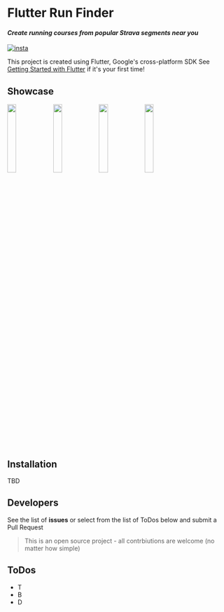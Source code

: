 # Flutter Run Finder
#### _Create running courses from popular Strava segments near you_
[//]: # (Free list of io.badges available at https://dev.to/envoy_/150-badges-for-github-pnk) 
[![insta](https://img.shields.io/badge/Instagram-E4405F?style=for-the-badge&logo=instagram&logoColor=white)][ldc-insta]

This project is created using Flutter, Google's cross-platform SDK 
See [Getting Started with Flutter][flutter-docs] if it's your first time!

## Showcase
<img src=https://github.com/user-attachments/assets/09c81d86-d5cf-4a7b-9463-8de5468cc67e width="20%" height="20%">
<img src=https://github.com/user-attachments/assets/7c3a8dc1-5bca-41f7-a726-1e881246d3bb width="20%" height="20%">
<img src=https://github.com/user-attachments/assets/ceca953f-0a5c-4efa-9636-36d0ef84176c width="20%" height="20%">
<img src=https://github.com/user-attachments/assets/8af166fd-35d2-4ab3-94cc-1cd65178d679 width="20%" height="20%">

## Installation
TBD

## Developers
See the list of **issues** or select from the list of ToDos below and submit a Pull Request

> This is an open source project - all contrbiutions are welcome (no matter how simple)

## ToDos
- T
- B
- D
 

[//]: # (References)

   [flutter-docs]: <https://docs.flutter.dev/get-started/install>
   [ldc-insta]: https://www.instagram.com/ldc.studio.au/
   [ldc-youtube]: https://www.youtube.com/@ldcstdioau
